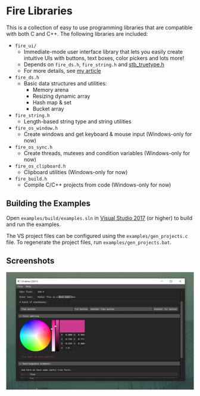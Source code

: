 # Fire Libraries

This is a collection of easy to use programming libraries that are compatible with both C and C++. The following libraries are included:

* `fire_ui/`
  * Immediate-mode user interface library that lets you easily create intuitive UIs with buttons, text boxes, color pickers and lots more!
  * Depends on `fire_ds.h`, `fire_string.h` and [stb_truetype.h](https://github.com/nothings/stb/blob/master/stb_truetype.h)
  * For more details, see [my article](https://eeromutka.github.io/projects/imgui)
* `fire_ds.h`
  * Basic data structures and utilities:
    * Memory arena
    * Resizing dynamic array
    * Hash map & set
    * Bucket array
* `fire_string.h`
  * Length-based string type and string utilities
* `fire_os_window.h`
  * Create windows and get keyboard & mouse input (Windows-only for now)
* `fire_os_sync.h`
  * Create threads, mutexes and condition variables (Windows-only for now)
* `fire_os_clipboard.h`
  * Clipboard utilities (Windows-only for now)
* `fire_build.h`
  * Compile C/C++ projects from code (Windows-only for now)

## Building the Examples

Open `examples/build/examples.sln` in [Visual Studio 2017](https://visualstudio.microsoft.com/) (or higher) to build and run the examples.

The VS project files can be configured using the `examples/gen_projects.c` file. To regenerate the project files, run `examples/gen_projects.bat`.

## Screenshots

![ui_demo](/screenshots/ui_demo.png)
